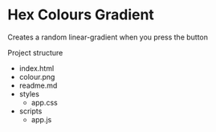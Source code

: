 # Hex Colours Gradient

Creates a random linear-gradient when you press the button

Project structure

- index.html
- colour.png
- readme.md
- styles
  - app.css
- scripts
  - app.js
